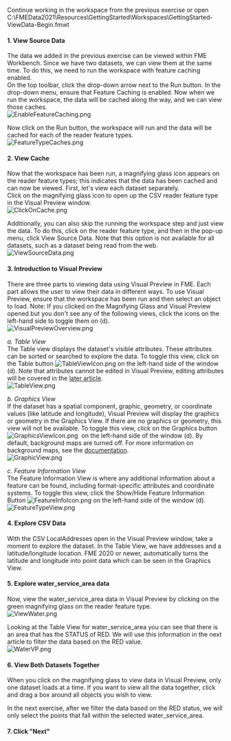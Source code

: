 <head><base target="_blank"> </head>

Continue working in the workspace from the previous exercise or open C:\FMEData2021\Resources\GettingStarted\Workspaces\GettingStarted-ViewData-Begin.fmwt

#### 1\. View Source Data
The data we added in the previous exercise can be viewed within FME Workbench. Since we have two datasets, we can view them at the same time. To do this, we need to run the workspace with feature caching enabled.\
On the top toolbar, click the drop-down arrow next to the Run button. In the drop-down menu, ensure that Feature Caching is enabled. Now when we run the workspace, the data will be cached along the way, and we can view those caches.\
![EnableFeatureCaching.png](https://community.safe.com/servlet/rtaImage?eid=ka14Q000000lK7N&feoid=00N30000006n8wU&refid=0EM4Q0000028b0I)

Now click on the Run button, the workspace will run and the data will be cached for each of the reader feature types.\
![FeatureTypeCaches.png](https://community.safe.com/servlet/rtaImage?eid=ka14Q000000lK7N&feoid=00N30000006n8wU&refid=0EM4Q0000028b0N)

#### 2\. View Cache
Now that the workspace has been run, a magnifying glass icon appears on the reader feature types; this indicates that the data has been cached and can now be viewed. First, let's view each dataset separately.\
Click on the magnifying glass icon to open up the CSV reader feature type in the Visual Preview window.\
![ClickOnCache.png](https://community.safe.com/servlet/rtaImage?eid=ka14Q000000lK7N&feoid=00N30000006n8wU&refid=0EM4Q0000028b0S)

Additionally, you can also skip the running the workspace step and just view the data. To do this, click on the reader feature type, and then in the pop-up menu, click View Source Data. Note that this option is not available for all datasets, such as a dataset being read from the web.\
![ViewSourceData.png](https://community.safe.com/servlet/rtaImage?eid=ka14Q000000lK7N&feoid=00N30000006n8wU&refid=0EM4Q0000028b0X)

#### 3\. Introduction to Visual Preview
There are three parts to viewing data using Visual Preview in FME. Each part allows the user to view their data in different ways. To use Visual Preview, ensure that the workspace has been run and then select an object to load. Note: If you clicked on the Magnifying Glass and Visual Preview opened but you don't see any of the following views, click the icons on the left-hand side to toggle them on (d).\
![VisualPreviewOverview.png](https://community.safe.com/servlet/rtaImage?eid=ka14Q000000lK7N&feoid=00N30000006n8wU&refid=0EM4Q0000028b0c)

*a. Table View*\
The Table view displays the dataset's visible attributes. These attributes can be sorted or searched to explore the data. To toggle this view, click on the Table button ![TableViewIcon.png](https://community.safe.com/servlet/rtaImage?eid=ka14Q000000lK7N&feoid=00N30000006n8wU&refid=0EM4Q0000028b0h) on the left-hand side of the window (d). Note that attributes cannot be edited in Visual Preview, editing attributes will be covered in the [later article](https://community.safe.com/s/article/getting-started-with-fme-desktop-modify-attributes).\
![TableView.png](https://community.safe.com/servlet/rtaImage?eid=ka14Q000000lK7N&feoid=00N30000006n8wU&refid=0EM4Q0000028b0m)

*b. Graphics View*\
If the dataset has a spatial component, graphic, geometry, or coordinate values (like latitude and longitude), Visual Preview will display the graphics or geometry in the Graphics View. If there are no graphics or geometry, this view will not be available. To toggle this view, click on the Graphics button ![GraphicsViewIcon.png](https://community.safe.com/servlet/rtaImage?eid=ka14Q000000lK7N&feoid=00N30000006n8wU&refid=0EM4Q0000028b0r)  on the left-hand side of the window (d). By default, background maps are turned off. For more information on background maps, see the [documentation](https://docs.safe.com/fme/html/FME_Desktop_Documentation/FME_Workbench/Workbench/options-background-maps-WB.htm).\
![GraphicView.png](https://community.safe.com/servlet/rtaImage?eid=ka14Q000000lK7N&feoid=00N30000006n8wU&refid=0EM4Q0000028b0w)

*c. Feature Information View*\
The Feature Information View is where any additional information about a feature can be found, including format-specific attributes and coordinate systems. To toggle this view, click the Show/Hide Feature Information Button ![FeatureInfoIcon.png](https://community.safe.com/servlet/rtaImage?eid=ka14Q000000lK7N&feoid=00N30000006n8wU&refid=0EM4Q0000028b16) on the left-hand side of the window (d).\
![FeatureTypeView.png](https://community.safe.com/servlet/rtaImage?eid=ka14Q000000lK7N&feoid=00N30000006n8wU&refid=0EM4Q0000028b11)

#### 4\. Explore CSV Data
With the CSV LocalAddresses open in the Visual Preview window, take a moment to explore the dataset. In the Table View, we have addresses and a latitude/longitude location. FME 2020 or newer, automatically turns the latitude and longitude into point data which can be seen in the Graphics View.

#### 5\. Explore water_service_area data
Now, view the water_service_area data in Visual Preview by clicking on the green magnifying glass on the reader feature type.\
![ViewWater.png](https://community.safe.com/servlet/rtaImage?eid=ka14Q000000lK7N&feoid=00N30000006n8wU&refid=0EM4Q0000028b1B)

Looking at the Table View for water_service_area you can see that there is an area that has the STATUS of RED. We will use this information in the next article to filter the data based on the RED value.\
![WaterVP.png](https://community.safe.com/servlet/rtaImage?eid=ka14Q000000lK7N&feoid=00N30000006n8wU&refid=0EM4Q0000028b1G)

#### 6\. View Both Datasets Together
When you click on the magnifying glass to view data in Visual Preview, only one dataset loads at a time. If you want to view all the data together, click and drag a box around all objects you wish to view.

In the next exercise, after we filter the data based on the RED status, we will only select the points that fall within the selected water_service_area.

#### 7. Click "Next"
